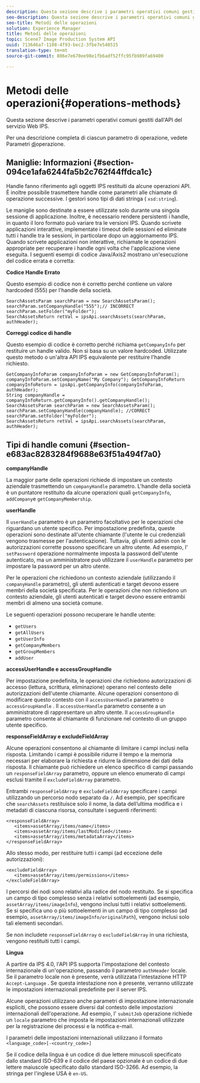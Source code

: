 ```yaml
---
description: Questa sezione descrive i parametri operativi comuni gestiti dall'API del servizio Web IPS.
seo-description: Questa sezione descrive i parametri operativi comuni gestiti dall'API del servizio Web IPS.
seo-title: Metodi delle operazioni
solution: Experience Manager
title: Metodi delle operazioni
topic: Scene7 Image Production System API
uuid: 713646a7-1108-4f93-bec2-3fbe7e548515
translation-type: tm+mt
source-git-commit: 806e7e670ee98e1fb6adf52ffc95fb989fa69400

---
```



# Metodi delle operazioni{#operations-methods}

Questa sezione descrive i parametri operativi comuni gestiti dall&#39;API del servizio Web IPS.

Per una descrizione completa di ciascun parametro di operazione, vedete Parametri [di](/help/aem-ips-api/operations/c-operations-intro/c-methods/c-methods.md)operazione.

## Maniglie: Informazioni {#section-094ce1afa6244fa5b2c762f44ffdca1c}

Handle fanno riferimento agli oggetti IPS restituiti da alcune operazioni API. È inoltre possibile trasmettere handle come parametri alle chiamate di operazione successive. I gestori sono tipi di dati stringa ( `xsd:string`).

Le maniglie sono destinate a essere utilizzate solo durante una singola sessione di applicazione. Inoltre, è necessario rendere persistenti i handle, in quanto il loro formato può variare tra le versioni IPS. Quando scrivete applicazioni interattive, implementate i timeout delle sessioni ed eliminate tutti i handle tra le sessioni, in particolare dopo un aggiornamento IPS. Quando scrivete applicazioni non interattive, richiamate le operazioni appropriate per recuperare i handle ogni volta che l&#39;applicazione viene eseguita. I seguenti esempi di codice Java/Axis2 mostrano un&#39;esecuzione del codice errata e corretta:

**Codice Handle Errato**

Questo esempio di codice non è corretto perché contiene un valore hardcoded (555) per l&#39;handle della società.

```
SearchAssetsParam searchParam = new SearchAssetsParam(); searchParam.setCompanyHandle("555");// INCORRECT 
searchParam.setFolder("myFolder"); 
SearchAssetsReturn retVal = ipsApi.searchAssets(searchParam, authHeader);
```

**Correggi codice di handle**

Questo esempio di codice è corretto perché richiama `getCompanyInfo` per restituire un handle valido. Non si basa su un valore hardcoded. Utilizzate questo metodo o un&#39;altra API IPS equivalente per restituire l&#39;handle richiesto.

```
GetCompanyInfoParam companyInfoParam = new GetCompanyInfoParam(); 
companyInfoParam.setCompanyName("My Company"); GetCompanyInfoReturn companyInfoReturn = ipsApi.getCompanyInfo(companyInfoParam, authHeader); 
String companyHandle = companyInfoReturn.getCompanyInfo().getCompanyHandle(); 
SearchAssetsParam searchParam = new SearchAssetsParam(); searchParam.setCompanyHandle(companyHandle); //CORRECT 
searchParam.setFolder("myFolder"); 
SearchAssetsReturn retVal = ipsApi.searchAssets(searchParam, authHeader);
```

## Tipi di handle comuni {#section-e683ac8283284f9688e63f51a494f7a0}

**companyHandle**

La maggior parte delle operazioni richiede di impostare un contesto aziendale trasmettendo un `companyHandle` parametro. L&#39;handle della società è un puntatore restituito da alcune operazioni quali `getCompanyInfo`, `addCompany`e `getCompanyMembership`.

**userHandle**

Il `userHandle` parametro è un parametro facoltativo per le operazioni che riguardano un utente specifico. Per impostazione predefinita, queste operazioni sono destinate all&#39;utente chiamante (l&#39;utente le cui credenziali vengono trasmesse per l&#39;autenticazione). Tuttavia, gli utenti admin con le autorizzazioni corrette possono specificare un altro utente. Ad esempio, l&#39; `setPassword` operazione normalmente imposta la password dell&#39;utente autenticato, ma un amministratore può utilizzare il `userHandle` parametro per impostare la password per un altro utente.

Per le operazioni che richiedono un contesto aziendale (utilizzando il `companyHandle` parametro), gli utenti autenticati e target devono essere membri della società specificata. Per le operazioni che non richiedono un contesto aziendale, gli utenti autenticati e target devono essere entrambi membri di almeno una società comune.

Le seguenti operazioni possono recuperare le handle utente:

* `getUsers`
* `getAllUsers`
* `getUserInfo`
* `getCompanyMembers`
* `getGroupMembers`
* `addUser`

**accessUserHandle e accessGroupHandle**

Per impostazione predefinita, le operazioni che richiedono autorizzazioni di accesso (lettura, scrittura, eliminazione) operano nel contesto delle autorizzazioni dell&#39;utente chiamante. Alcune operazioni consentono di modificare questo contesto con il `accessUserHandle` parametro o `accessGroupHandle` . Il `accessUserHandle` parametro consente a un amministratore di rappresentare un altro utente. Il `accessGroupHandle` parametro consente al chiamante di funzionare nel contesto di un gruppo utente specifico.

**responseFieldArray e excludeFieldArray**

Alcune operazioni consentono al chiamante di limitare i campi inclusi nella risposta. Limitando i campi è possibile ridurre il tempo e la memoria necessari per elaborare la richiesta e ridurre la dimensione dei dati della risposta. Il chiamante può richiedere un elenco specifico di campi passando un `responseFieldArray` parametro, oppure un elenco enumerato di campi esclusi tramite il `excludeFieldArray` parametro.

Entrambi `responseFieldArray` e `excludeFieldArray` specificare i campi utilizzando un percorso nodo separato da `/`. Ad esempio, per specificare che `searchAssets` restituisce solo il nome, la data dell’ultima modifica e i metadati di ciascuna risorsa, consultate i seguenti riferimenti:

```
<responseFieldArray> 
   <items>assetArray/items/name</items> 
   <items>assetArray/items/lastModified</items> 
   <items>assetArray/items/metadataArray</items> 
</responseFieldArray>
```

Allo stesso modo, per restituire tutti i campi (ad eccezione delle autorizzazioni):

```
<excludeFieldArray> 
   <items>assetArray/items/permissions</items> 
</excludeFieldArray>
```

I percorsi dei nodi sono relativi alla radice del nodo restituito. Se si specifica un campo di tipo complesso senza i relativi sottoelementi (ad esempio, `assetArray/items/imageInfo`), vengono inclusi tutti i relativi sottoelementi. Se si specifica uno o più sottoelementi in un campo di tipo complesso (ad esempio, `assetArray/items/imageInfo/originalPath`), vengono inclusi solo tali elementi secondari.

Se non includete `responseFieldArray` o `excludeFieldArray` in una richiesta, vengono restituiti tutti i campi.

**Lingua**

A partire da IPS 4.0, l&#39;API IPS supporta l&#39;impostazione del contesto internazionale di un&#39;operazione, passando il parametro `authHeader` locale. Se il parametro locale non è presente, verrà utilizzata l&#39;intestazione HTTP `Accept-Language` . Se questa intestazione non è presente, verranno utilizzate le impostazioni internazionali predefinite per il server IPS.

Alcune operazioni utilizzano anche parametri di impostazione internazionale espliciti, che possono essere diversi dal contesto delle impostazioni internazionali dell&#39;operazione. Ad esempio, l&#39; `submitJob` operazione richiede un `locale` parametro che imposta le impostazioni internazionali utilizzate per la registrazione dei processi e la notifica e-mail.

I parametri delle impostazioni internazionali utilizzano il formato `<language_code>[-<country_code>]`

Se il codice della lingua è un codice di due lettere minuscoli specificato dallo standard ISO-639 e il codice del paese opzionale è un codice di due lettere maiuscole specificato dallo standard ISO-3266. Ad esempio, la stringa per l&#39;inglese USA è `en-US`.
